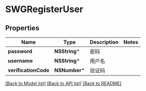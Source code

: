 # SWGRegisterUser

## Properties
Name | Type | Description | Notes
------------ | ------------- | ------------- | -------------
**password** | **NSString*** | 密码 | 
**username** | **NSString*** | 用户名 | 
**verificationCode** | **NSNumber*** | 验证码 | 

[[Back to Model list]](../README.md#documentation-for-models) [[Back to API list]](../README.md#documentation-for-api-endpoints) [[Back to README]](../README.md)



